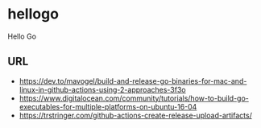 # hellogo
Hello Go


## URL

- https://dev.to/mavogel/build-and-release-go-binaries-for-mac-and-linux-in-github-actions-using-2-approaches-3f3o
- https://www.digitalocean.com/community/tutorials/how-to-build-go-executables-for-multiple-platforms-on-ubuntu-16-04
- https://trstringer.com/github-actions-create-release-upload-artifacts/